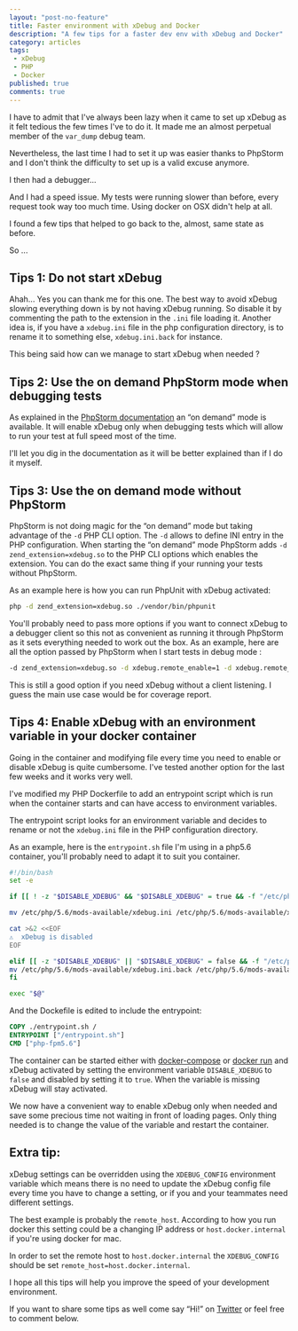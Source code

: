 ```yaml
---
layout: "post-no-feature"
title: Faster environment with xDebug and Docker
description: "A few tips for a faster dev env with xDebug and Docker"
category: articles
tags:
 - xDebug
 - PHP
 - Docker
published: true
comments: true
---
```


I have to admit that I've always been lazy when it came to set up xDebug as it felt tedious the few times I've to do it. It made me an almost perpetual member of the `var_dump` debug team.

Nevertheless, the last time I had to set it up was easier thanks to PhpStorm and I don't think the difficulty to set up is a valid excuse anymore.


I then had a debugger...

And I had a speed issue. My tests were running slower than before, every request took way too much time. Using docker on OSX didn't help at all.


I found a few tips that helped to go back to the, almost, same state as before.

So ...

## Tips 1: Do not start xDebug

Ahah... Yes you can thank me for this one. The best way to avoid xDebug slowing everything down is by not having xDebug running. So disable it by commenting the path to the extension in the `.ini` file loading it. Another idea is, if you have a `xdebug.ini` file in the php configuration directory, is to rename it to something else, `xdebug.ini.back` for instance.

This being said how can we manage to start xDebug when needed ?

## Tips 2: Use the on demand PhpStorm mode when debugging tests

As explained in the [PhpStorm documentation](https://www.jetbrains.com/help/phpstorm/configuring-xdebug.html#on_demand_mode) an “on demand” mode is available. It will enable xDebug only when debugging tests which will allow to run your test at full speed most of the time.


I'll let you dig in the documentation as it will be better explained than if I do it myself.

## Tips 3: Use the on demand mode without PhpStorm

PhpStorm is not doing magic for the “on demand” mode but taking advantage of the `-d` PHP CLI option. The `-d` allows to define INI entry in the PHP configuration. When starting the “on demand” mode PhpStorm adds `-d zend_extension=xdebug.so` to the PHP CLI options which enables the extension. You can do the exact same thing if your running your tests without PhpStorm.

As an example here is how you can run PhpUnit with xDebug activated:

```bash
php -d zend_extension=xdebug.so ./vendor/bin/phpunit
```

You'll probably need to pass more options if you want to connect xDebug to a debugger client so this not as convenient as running it through PhpStorm as it sets everything needed to work out the box. As an example, here are all the option passed by PhpStorm when I start tests in debug mode :

```bash
-d zend_extension=xdebug.so -d xdebug.remote_enable=1 -d xdebug.remote_mode=req -d xdebug.remote_port=9100 -d xdebug.remote_host=host.docker.internal

```

This is still a good option if you need xDebug without a client listening. I guess the main use case would be for coverage report.



## Tips 4: Enable xDebug with an environment variable in your docker container

Going in the container and modifying file every time you need to enable or disable xDebug is quite cumbersome. I've tested another option for the last few weeks and it works very well.

I've modified my PHP Dockerfile to add an entrypoint script which is run when the container starts and can have access to environment variables.

The entrypoint script looks for an environment variable and decides to rename or not the `xdebug.ini` file in the PHP configuration directory.

As an example, here is the `entrypoint.sh` file I'm using in a php5.6 container, you'll probably need to adapt it to suit you container.

```bash
#!/bin/bash
set -e

if [[ ! -z "$DISABLE_XDEBUG" && "$DISABLE_XDEBUG" = true && -f "/etc/php/5.6/mods-available/xdebug.ini" ]]; then

mv /etc/php/5.6/mods-available/xdebug.ini /etc/php/5.6/mods-available/xdebug.ini.back

cat >&2 <<EOF
⚠️  xDebug is disabled
EOF

elif [[ -z "$DISABLE_XDEBUG" || "$DISABLE_XDEBUG" = false && -f "/etc/php/5.6/mods-available/xdebug.ini.back" ]]; then
mv /etc/php/5.6/mods-available/xdebug.ini.back /etc/php/5.6/mods-available/xdebug.ini
fi

exec "$@"
```

And the Dockefile is edited to include the entrypoint:

```dockerfile
COPY ./entrypoint.sh /
ENTRYPOINT ["/entrypoint.sh"]
CMD ["php-fpm5.6"]
```

The container can be started either with [docker-compose](https://docs.docker.com/compose/environment-variables/#set-environment-variables-in-containers) or [docker run](https://docs.docker.com/engine/reference/run/#env-environment-variables) and xDebug activated by setting the environment variable `DISABLE_XDEBUG` to `false` and disabled by setting it to `true`. When the variable is missing xDebug will stay activated.

We now have a convenient way to enable xDebug only when needed and save some precious time not waiting in front of loading pages. Only thing needed is to change the value of the variable and restart the container.

## Extra tip:

xDebug settings can be overridden using the `XDEBUG_CONFIG` environment variable which means there is no need to update the xDebug config file every time you have to change a setting, or if you and your teammates need different settings.


The best example is probably the `remote_host`. According to how you run docker this setting could be a changing IP address or `host.docker.internal` if you're using docker for mac.

In order to set the remote host to `host.docker.internal` the `XDEBUG_CONFIG` should be set `remote_host=host.docker.internal`.


I hope all this tips will help you improve the speed of your development environment.

If you want to share some tips as well come say “Hi!” on [Twitter](https://twitter.com/selrahcd) or feel free to comment below.


